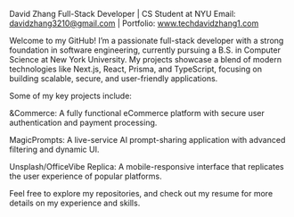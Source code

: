 David Zhang
Full-Stack Developer | CS Student at NYU
Email: davidzhang3210@gmail.com | Portfolio: www.techdavidzhang1.com

Welcome to my GitHub! I’m a passionate full-stack developer with a strong foundation in software engineering, currently pursuing a B.S. in Computer Science at New York University. My projects showcase a blend of modern technologies like Next.js, React, Prisma, and TypeScript, focusing on building scalable, secure, and user-friendly applications.

Some of my key projects include:

&Commerce: A fully functional eCommerce platform with secure user authentication and payment processing.

MagicPrompts: A live-service AI prompt-sharing application with advanced filtering and dynamic UI.

Unsplash/OfficeVibe Replica: A mobile-responsive interface that replicates the user experience of popular platforms.

Feel free to explore my repositories, and check out my resume for more details on my experience and skills.
